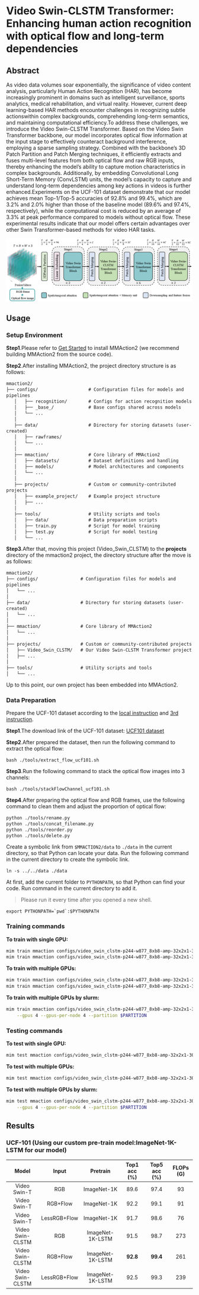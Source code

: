 # Video Swin-CLSTM Transformer: Enhancing human action recognition with optical flow and long-term dependencies

## Abstract

<!-- [ABSTRACT] -->

As video data volumes soar exponentially, the significance of video content analysis, particularly Human Action Recognition (HAR), has become increasingly prominent in domains such as intelligent surveillance, sports analytics, medical rehabilitation, and virtual reality. However, current deep learning-based HAR methods encounter challenges in recognizing subtle actionswithin complex backgrounds, comprehending long-term semantics, and maintaining computational efficiency.To address these challenges, we introduce the Video Swin-CLSTM Transformer. Based on the Video Swin Transformer backbone, our model incorporates optical flow information at the input stage to effectively counteract background interference, employing a sparse sampling strategy. Combined with the backbone’s 3D Patch Partition and Patch Merging techniques, it efficiently extracts and fuses multi-level features from both optical flow and raw RGB inputs, thereby enhancing the model’s ability to capture motion characteristics in complex backgrounds. Additionally, by embedding Convolutional Long Short-Term Memory (ConvLSTM) units, the model’s capacity to capture and understand long-term dependencies among key actions in videos is further enhanced.Experiments on the UCF-101 dataset demonstrate that our model achieves mean Top-1/Top-5 accuracies of 92.8% and 99.4%, which are 3.2% and 2.0% higher than those of the baseline model (89.6% and 97.4%, respectively), while the computational cost is reduced by an average of 3.3% at peak performance compared to models without optical flow. These experimental results indicate that our model offers certain advantages over other Swin Transformer-based methods for video HAR tasks.

<!-- [IMAGE] -->

<div style="text-align:center">
  <img src="./assets/fig1.png" alt="fig1" />
</div>

## Usage

### Setup Environment

**Step1**.Please refer to [Get Started](https://mmaction2.readthedocs.io/en/latest/get_started/installation.html) to install MMAction2 (we recommend building MMAction2 from the source code).

**Step2**.After installing MMAction2, the project directory structure is as follows:

```
mmaction2/
├── configs/                   # Configuration files for models and pipelines
   │   ├── recognition/        # Configs for action recognition models
   │   ├── _base_/             # Base configs shared across models
   │   └── ...
   │
   ├── data/                   # Directory for storing datasets (user-created)
   │   ├── rawframes/
   │   └── ...
   │
   ├── mmaction/               # Core library of MMAction2
   │   ├── datasets/           # Dataset definitions and handling
   │   ├── models/             # Model architectures and components
   │   └── ...
   │
   ├── projects/               # Custom or community-contributed projects
   │   ├── example_project/    # Example project structure
   │   ├── ...
   │
   ├── tools/                  # Utility scripts and tools
   │   ├── data/               # Data preparation scripts
   │   ├── train.py            # Script for model training
   │   ├── test.py             # Script for model testing
   │   └── ...
```

**Step3**.After that, moving this project (Video_Swin_CLSTM) to the **projects** directory of the mmaction2 project, the directory structure after the move is as follows:

```
mmaction2/
├── configs/                # Configuration files for models and pipelines
│   └── ...
│
├── data/                   # Directory for storing datasets (user-created)
│   └── ...
│
├── mmaction/               # Core library of MMAction2
│   └── ...
│
├── projects/               # Custom or community-contributed projects
│   ├── Video_Swin_CLSTM/   # Our Video Swin-CLSTM Transformer project
│   ├── ...
│
├── tools/                  # Utility scripts and tools
│   └── ...
```

Up to this point, our own project has been embedded into MMAction2.

### Data Preparation

Prepare the UCF-101 dataset according to the [local instruction](./data/ucf101/README.md) and [3rd instruction](https://github.com/open-mmlab/mmaction2/blob/main/tools/data/ucf101/README.md).

**Step1**.The download link of the UCF-101 dataset: [UCF101 dataset](https://www.crcv.ucf.edu/research/data-sets/ucf101/)

**Step2**.After prepared the dataset, then run the following command to extract the optical flow:

```
bash ./tools/extract_flow_ucf101.sh
```

**Step3**.Run the following command to stack the optical flow images into 3 channels:

```
bash ./tools/stackFlowChannel_ucf101.sh
```

**Step4**.After preparing the optical flow and RGB frames, use the following command to clean them and adjust the proportion of optical flow:

```
python ./tools/rename.py
python ./tools/concat_filename.py
python ./tools/reorder.py
python ./tools/delete.py
```

Create a symbolic link from `$MMACTION2/data` to `./data` in the current directory, so that Python can locate your data. Run the following command in the current directory to create the symbolic link.

```shell
ln -s ../../data ./data
```

At first, add the current folder to `PYTHONPATH`, so that Python can find your code. Run command in the current directory to add it.

> Please run it every time after you opened a new shell.

```shell
export PYTHONPATH=`pwd`:$PYTHONPATH
```

### Training commands

**To train with single GPU:**

```bash
mim train mmaction configs/video_swin_clstm-p244-w877_8xb8-amp-32x2x1-30e_ucf101-rgb+flow.py
mim train mmaction configs/video_swin_clstm-p244-w877_8xb8-amp-32x2x1-30e_ucf101-rgb+flow_sparse.py
```

**To train with multiple GPUs:**

```bash
mim train mmaction configs/video_swin_clstm-p244-w877_8xb8-amp-32x2x1-30e_ucf101-rgb+flow.py --launcher pytorch --gpus 4
mim train mmaction configs/video_swin_clstm-p244-w877_8xb8-amp-32x2x1-30e_ucf101-rgb+flow_sparse.py --launcher pytorch --gpus 4
```

**To train with multiple GPUs by slurm:**

```bash
mim train mmaction configs/video_swin_clstm-p244-w877_8xb8-amp-32x2x1-30e_ucf101-rgb+flow.py --launcher slurm \
    --gpus 4 --gpus-per-node 4 --partition $PARTITION
```

### Testing commands

**To test with single GPU:**

```bash
mim test mmaction configs/video_swin_clstm-p244-w877_8xb8-amp-32x2x1-30e_ucf101-rgb+flow.py --checkpoint $CHECKPOINT
```

**To test with multiple GPUs:**

```bash
mim test mmaction configs/video_swin_clstm-p244-w877_8xb8-amp-32x2x1-30e_ucf101-rgb+flow.py --checkpoint $CHECKPOINT --launcher pytorch --gpus 4
```

**To test with multiple GPUs by slurm:**

```bash
mim test mmaction configs/video_swin_clstm-p244-w877_8xb8-amp-32x2x1-30e_ucf101-rgb+flow.py --checkpoint $CHECKPOINT --launcher slurm \
    --gpus 4 --gpus-per-node 4 --partition $PARTITION
```

## Results

### UCF-101 (Using our custom pre-train model:ImageNet-1K-LSTM for our model)

| Model | Input | Pretrain | Top1 acc (%) | Top5 acc (%) | FLOPs (G) |
| :---------------------: | :----------: | :--------------: | :------: | :------: | :---: |
|   Video Swin-T          | RGB          | ImageNet-1K      |   89.6   |   97.4   |  93   |
|   Video Swin-T          | RGB+Flow     | ImageNet-1K      |   92.2   |   99.1   |  91   |
|   Video Swin-T          | LessRGB+Flow | ImageNet-1K      |   91.7   |   98.6   |  76   |
|   Video Swin-CLSTM      | RGB          | ImageNet-1K-LSTM |   91.5   |   98.7   |  273  |
|   Video Swin-CLSTM      | RGB+Flow     | ImageNet-1K-LSTM | **92.8** | **99.4** |  261  |
|   Video Swin-CLSTM      | LessRGB+Flow | ImageNet-1K-LSTM |   92.5   |   99.3   |  239  |
